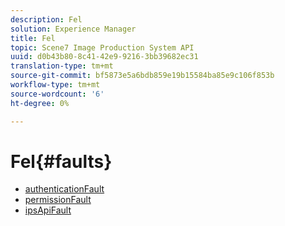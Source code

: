 ```yaml
---
description: Fel
solution: Experience Manager
title: Fel
topic: Scene7 Image Production System API
uuid: d0b43b80-8c41-42e9-9216-3bb39682ec31
translation-type: tm+mt
source-git-commit: bf5873e5a6bdb859e19b15584ba85e9c106f853b
workflow-type: tm+mt
source-wordcount: '6'
ht-degree: 0%

---
```



# Fel{#faults}

* [authenticationFault](r-authentication-fault.md)
* [permissionFault](r-authorization-fault.md)
* [ipsApiFault](r-ips-api-fault.md)
